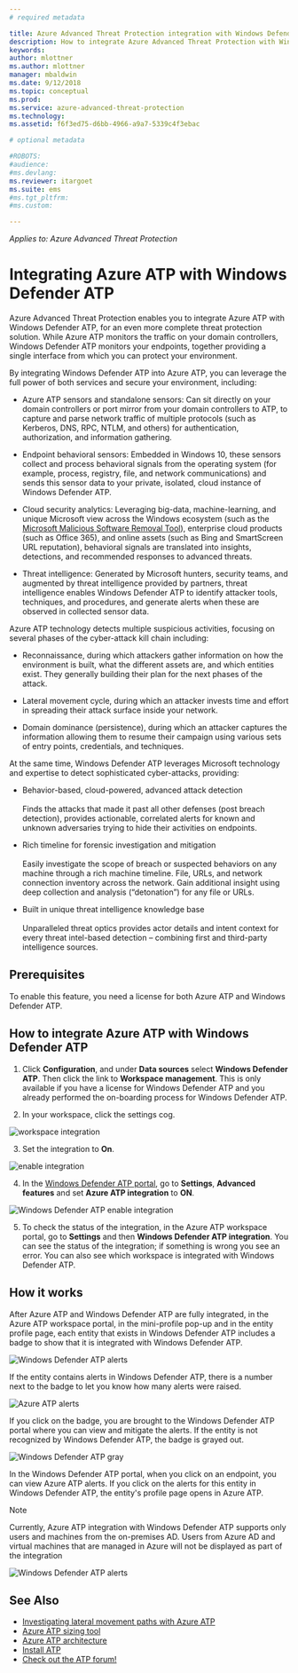 ```yaml
---
# required metadata

title: Azure Advanced Threat Protection integration with Windows Defender ATP | Microsoft Docs
description: How to integrate Azure Advanced Threat Protection with Windows Defender ATP for full threat detection coverage
keywords:
author: mlottner
ms.author: mlottner
manager: mbaldwin
ms.date: 9/12/2018
ms.topic: conceptual
ms.prod:
ms.service: azure-advanced-threat-protection
ms.technology:
ms.assetid: f6f3ed75-d6bb-4966-a9a7-5339c4f3ebac

# optional metadata

#ROBOTS:
#audience:
#ms.devlang:
ms.reviewer: itargoet
ms.suite: ems
#ms.tgt_pltfrm:
#ms.custom:

---
```


*Applies to: Azure Advanced Threat Protection*

# Integrating Azure ATP with Windows Defender ATP

Azure Advanced Threat Protection enables you to integrate Azure ATP with Windows Defender ATP, for an even more complete threat protection solution. While Azure ATP monitors the traffic on your domain controllers, Windows Defender ATP monitors your endpoints, together providing a single interface from which you can protect your environment.

By integrating Windows Defender ATP into Azure ATP, you can leverage the full power of both services and secure your environment, including:

- Azure ATP sensors and standalone sensors: Can sit directly on your domain controllers or port mirror from your domain controllers to ATP, to capture and parse network traffic of multiple protocols (such as Kerberos, DNS, RPC, NTLM, and others) for authentication, authorization, and information gathering. 

-   Endpoint behavioral sensors: Embedded in Windows 10, these sensors collect and process behavioral signals from the operating system (for example, process, registry, file, and network communications) and sends this sensor data to your private, isolated, cloud instance of Windows Defender ATP.

- Cloud security analytics: Leveraging big-data, machine-learning, and unique Microsoft view across the Windows ecosystem (such as the [Microsoft Malicious Software Removal Tool](https://www.microsoft.com/download/malicious-software-removal-tool-details.aspx)), enterprise cloud products (such as Office 365), and online assets (such as Bing and SmartScreen URL reputation), behavioral signals are translated into insights, detections, and recommended responses to advanced threats.

- Threat intelligence: Generated by Microsoft hunters, security teams, and augmented by threat intelligence provided by partners, threat intelligence enables Windows Defender ATP to identify attacker tools, techniques, and procedures, and generate alerts when these are observed in collected sensor data.

Azure ATP technology detects multiple suspicious activities, focusing on several phases of the cyber-attack kill chain including:

- Reconnaissance, during which attackers gather information on how the environment is built, what the different assets are, and which entities exist. They generally building their plan for the next phases of the attack.

- Lateral movement cycle, during which an attacker invests time and effort in spreading their attack surface inside your network.

- Domain dominance (persistence), during which an attacker captures the information allowing them to resume their campaign using various sets of entry points, credentials, and techniques.

At the same time, Windows Defender ATP leverages Microsoft technology and expertise to detect sophisticated cyber-attacks, providing:

- Behavior-based, cloud-powered, advanced attack detection<br></br>Finds the attacks that made it past all other defenses (post breach detection), provides actionable, correlated alerts for known and unknown adversaries trying to hide their activities on endpoints.

- Rich timeline for forensic investigation and mitigation<br></br>Easily investigate the scope of breach or suspected behaviors on any machine through a rich machine timeline. File, URLs, and network connection inventory across the network. Gain additional insight using deep collection and analysis (“detonation”) for any file or URLs.

- Built in unique threat intelligence knowledge base<br></br>Unparalleled threat optics provides actor details and intent context for every threat intel-based detection – combining first and third-party intelligence sources.

## Prerequisites

To enable this feature, you need a license for both Azure ATP and Windows Defender ATP. 


## How to integrate Azure ATP with Windows Defender ATP

1. Click **Configuration**, and under **Data sources** select **Windows Defender ATP**. Then click the link to **Workspace management**. This is only available if you have a license for Windows Defender ATP and you already performed the on-boarding process for Windows Defender ATP. 

2. In your workspace, click the settings cog.

 ![workspace integration](./media/edit-workspace.png)
 
3. Set the integration to **On**. 

 ![enable integration](./media/enable-integration.png)

4. In the [Windows Defender ATP portal](https://beta.securitycenter.windows.com/preferences/advanced), go to **Settings**, **Advanced features** and set **Azure ATP integration** to **ON**. 

 ![Windows Defender ATP enable integration](./media/wd-atp-enable.png)

5. To check the status of the integration, in the Azure ATP workspace portal, go to **Settings** and then **Windows Defender ATP integration**. You can see the status of the integration; if something is wrong you see an error. You can also see which workspace is integrated with Windows Defender ATP.

## How it works

After Azure ATP and Windows Defender ATP are fully integrated, in the Azure ATP workspace portal, in the mini-profile pop-up and in the entity profile page, each entity that exists in Windows Defender ATP includes a badge to show that it is integrated with Windows Defender ATP. 

 ![Windows Defender ATP alerts](./media/profile-alerts-wd.png)

If the entity contains alerts in Windows Defender ATP, there is a number next to the badge to let you know how many alerts were raised.

 ![Azure ATP alerts](./media/atp-integrated-wd-icon-alerts.png)

If you click on the badge, you are brought to the Windows Defender ATP portal where you can view and mitigate the alerts. If the entity is not recognized by Windows Defender ATP, the badge is grayed out. 

 ![Windows Defender ATP gray](./media/wd-grey.png)

In the Windows Defender ATP portal, when you click on an endpoint, you can view Azure ATP alerts. If you click on the alerts for this entity in Windows Defender ATP, the entity's profile page opens in Azure ATP. 
 
 > [!NOTE]
 > Currently, Azure ATP integration with Windows Defender ATP supports only users and machines from the on-premises AD. Users from Azure AD and virtual machines that are managed in Azure will not be displayed as part of the integration 

![Windows Defender ATP alerts](./media/wd-atp-alerts.png)


## See Also

- [Investigating lateral movement paths with Azure ATP](use-case-lateral-movement-path.md)
- [Azure ATP sizing tool](http://aka.ms/aatpsizingtool)
- [Azure ATP architecture](atp-architecture.md)
- [Install ATP](install-atp-step1.md)
- [Check out the ATP forum!](https://aka.ms/azureatpcommunity)


